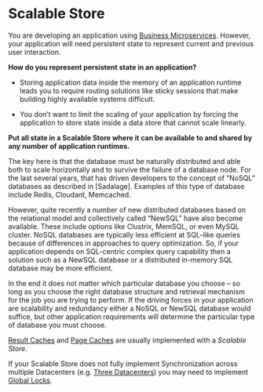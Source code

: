 # Scalable Store

You are developing an application using [Business Microservices](../Microservices/Business-Microservice.md). However, your application will need persistent state to represent current and previous user interaction.

**How do you represent persistent state in an application?**

-   Storing application data inside the memory of an application runtime leads you to require routing solutions like sticky sessions that make building highly available systems difficult.

-   You don’t want to limit the scaling of your application by forcing the application to store state inside a data store that cannot scale linearly.

**Put all state in a Scalable Store where it can be available to and shared by any number of application runtimes.**

The key here is that the database must be naturally distributed and able both to scale horizontally and to survive the failure of a database node. For the last several years, that has driven developers to the concept of “NoSQL” databases as described in \[Sadalage\]. Examples of this type of database include Redis, Cloudant, Memcached.

However, quite recently a number of new distributed databases based on the relational model and collectively called “NewSQL” have also become available. These include options like Clustrix, MemSQL, or even MySQL cluster. NoSQL databases are typically less efficient at SQL-like queries because of differences in approaches to query optimization. So, if your application depends on SQL-centric complex query capability then a solution such as a NewSQL database or a distributed in-memory SQL database may be more efficient.

In the end it does not matter which particular database you choose – so long as you choose the right database structure and retrieval mechanism for the job you are trying to perform. If the driving forces in your application are scalability and redundancy either a NoSQL or NewSQL database would suffice, but other application requirements will determine the particular type of database you must choose.

[Result Caches](../Cloud-Native-Architecture/Result-Cache.md) and [Page Caches](../Cloud-Native-Architecture/Page-Cache.md) are usually implemented with a *Scalable Store*.

If your Scalable Store does not fully implement Synchronization across multiple Datacenters (e.g. [Three Datacenters](../Cloud-Native-DevOps/Three-Data-Centers.md)) you may need to implement [Global Locks](Global-Locks.md).
